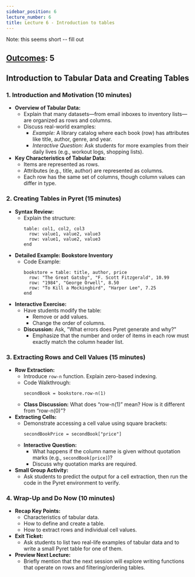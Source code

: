 ```yaml
---
sidebar_position: 6
lecture_number: 6
title: Lecture 6 - Introduction to tables
---
```


Note: this seems short -- fill out

## [Outcomes](../outcomes/): 5

## Introduction to Tabular Data and Creating Tables

### 1. Introduction and Motivation (10 minutes)
- **Overview of Tabular Data:**  
  - Explain that many datasets—from email inboxes to inventory lists—are organized as rows and columns.
  - Discuss real-world examples:
    - *Example:* A library catalog where each book (row) has attributes like title, author, genre, and year.
    - *Interactive Question:* Ask students for more examples from their daily lives (e.g., workout logs, shopping lists).
- **Key Characteristics of Tabular Data:**  
  - Items are represented as rows.
  - Attributes (e.g., title, author) are represented as columns.
  - Each row has the same set of columns, though column values can differ in type.

### 2. Creating Tables in Pyret (15 minutes)
- **Syntax Review:**  
  - Explain the structure:  
    ```pyret
    table: col1, col2, col3
      row: value1, value2, value3
      row: value1, value2, value3
    end
    ```
- **Detailed Example: Bookstore Inventory**
  - Code Example:
    ```pyret
    bookstore = table: title, author, price
      row: "The Great Gatsby", "F. Scott Fitzgerald", 10.99
      row: "1984", "George Orwell", 8.50
      row: "To Kill a Mockingbird", "Harper Lee", 7.25
    end
    ```
- **Interactive Exercise:**  
  - Have students modify the table:
    - Remove or add values.
    - Change the order of columns.
  - **Discussion:** Ask, "What errors does Pyret generate and why?"  
    - Emphasize that the number and order of items in each row must exactly match the column header list.

### 3. Extracting Rows and Cell Values (15 minutes)
- **Row Extraction:**  
  - Introduce `row-n` function. Explain zero-based indexing.
  - Code Walkthrough:
    ```pyret
    secondBook = bookstore.row-n(1)
    ```
  - **Class Discussion:** What does “row-n(1)” mean? How is it different from “row-n(0)”?
- **Extracting Cells:**  
  - Demonstrate accessing a cell value using square brackets:
    ```pyret
    secondBookPrice = secondBook["price"]
    ```
  - **Interactive Question:**  
    - What happens if the column name is given without quotation marks (e.g., `secondBook[price]`)?  
    - Discuss why quotation marks are required.
- **Small Group Activity:**  
  - Ask students to predict the output for a cell extraction, then run the code in the Pyret environment to verify.

### 4. Wrap-Up and Do Now (10 minutes)
- **Recap Key Points:**  
  - Characteristics of tabular data.
  - How to define and create a table.
  - How to extract rows and individual cell values.
- **Exit Ticket:**  
  - Ask students to list two real-life examples of tabular data and to write a small Pyret table for one of them.
- **Preview Next Lecture:**  
  - Briefly mention that the next session will explore writing functions that operate on rows and filtering/ordering tables.


